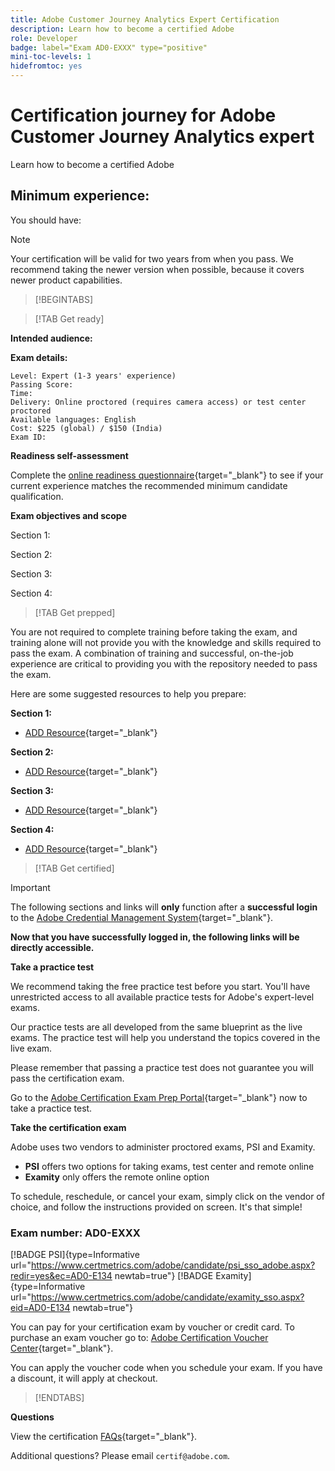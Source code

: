 ```yaml
---
title: Adobe Customer Journey Analytics Expert Certification
description: Learn how to become a certified Adobe
role: Developer
badge: label="Exam AD0-EXXX" type="positive"
mini-toc-levels: 1
hidefromtoc: yes
---
```


# Certification journey for Adobe Customer Journey Analytics expert

Learn how to become a certified Adobe 

## Minimum experience:

You should have:


>[!NOTE]
>
>Your certification will be valid for two years from when you pass. We recommend taking the newer version when possible, because it covers newer product capabilities.

>[!BEGINTABS]

>[!TAB Get ready]

**Intended audience:** 


**Exam details:**
  
```
Level: Expert (1-3 years' experience)
Passing Score: 
Time: 
Delivery: Online proctored (requires camera access) or test center proctored
Available languages: English
Cost: $225 (global) / $150 (India)
Exam ID: 

```


**Readiness self-assessment**

Complete the [online readiness questionnaire](https://scorpion.caveon.com/launchpad/ad-q-e129-readiness-questionnaire-for-adobe-aem-assets-developer-professional-exam-copy-9ts38u/ad-q-e116-readiness-questionnaire-for-adobe-aem-developer-expert-exam){target="_blank"} to see if your current experience matches the recommended minimum candidate qualification.

**Exam objectives and scope**

Section 1: 

Section 2: 

Section 3: 

Section 4: 

>[!TAB Get prepped]

You are not required to complete training before taking the exam, and training alone will not provide you with the knowledge and skills required to pass the exam. A combination of training and successful, on-the-job experience are critical to providing you with the repository needed to pass the exam.

Here are some suggested resources to help you prepare:

**Section 1:**

* [ADD Resource](https://experienceleague.adobe.com/docs/experience-manager-learn/cloud-service/underlying-technology/introduction-dispatcher.html?lang=en){target="_blank"} 

**Section 2:**

* [ADD Resource](https://experienceleague.adobe.com/docs/experience-manager-learn/cloud-service/underlying-technology/introduction-dispatcher.html?lang=en){target="_blank"} 

**Section 3:**

* [ADD Resource](https://experienceleague.adobe.com/docs/experience-manager-learn/cloud-service/underlying-technology/introduction-dispatcher.html?lang=en){target="_blank"} 

**Section 4:**

* [ADD Resource](https://experienceleague.adobe.com/docs/experience-manager-learn/cloud-service/underlying-technology/introduction-dispatcher.html?lang=en){target="_blank"} 

>[!TAB Get certified]

>[!IMPORTANT]
>
>The following sections and links will **only** function after a **successful login** to the [Adobe Credential Management System](http://www.certmetrics.com/adobe){target="_blank"}. 


**Now that you have successfully logged in, the following links will be directly accessible.**

**Take a practice test**

We recommend taking the free practice test before you start. You'll have unrestricted access to all available practice tests for Adobe's expert-level exams.

Our practice tests are all developed from the same blueprint as the live exams. The practice test will help you understand the topics covered in the live exam.

Please remember that passing a practice test does not guarantee you will pass the certification exam.

Go to the [Adobe Certification Exam Prep Portal](https://www.certmetrics.com/adobe/candidate/gmetrix_sso.aspx){target="_blank"} now to take a practice test.

**Take the certification exam**

Adobe uses two vendors to administer proctored exams, PSI and Examity. 

* **PSI** offers two options for taking exams, test center and remote online
* **Examity** only offers the remote online option

To schedule, reschedule, or cancel your exam, simply click on the vendor of choice, and follow the instructions provided on screen. It's that simple!

### Exam number: AD0-EXXX

[!BADGE PSI]{type=Informative url="https://www.certmetrics.com/adobe/candidate/psi_sso_adobe.aspx?redir=yes&ec=AD0-E134 newtab=true"} [!BADGE Examity]{type=Informative url="https://www.certmetrics.com/adobe/candidate/examity_sso.aspx?eid=AD0-E134 newtab=true"}

You can pay for your certification exam by voucher or credit card. To purchase an exam voucher go to: [Adobe Certification Voucher Center](https://market.xvoucher.com/adobe/global){target="_blank"}. 

You can apply the voucher code when you schedule your exam. If you have a discount, it will apply at checkout.

>[!ENDTABS]

**Questions**

View the certification [FAQs](https://experienceleague.corp.adobe.com/docs/certification/certification/faq.html?lang=en){target="_blank"}.

Additional questions? Please email `certif@adobe.com`.
